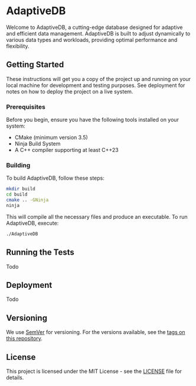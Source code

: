 # AdaptiveDB

Welcome to AdaptiveDB, a cutting-edge database designed for adaptive and efficient data management. AdaptiveDB is built to adjust dynamically to various data types and workloads, providing optimal performance and flexibility.

## Getting Started

These instructions will get you a copy of the project up and running on your local machine for development and testing purposes. See deployment for notes on how to deploy the project on a live system.

### Prerequisites

Before you begin, ensure you have the following tools installed on your system:
- CMake (minimum version 3.5)
- Ninja Build System
- A C++ compiler supporting at least C++23

### Building

To build AdaptiveDB, follow these steps:

```bash
mkdir build 
cd build
cmake .. -GNinja
ninja
```

This will compile all the necessary files and produce an executable. To run AdaptiveDB, execute:

```bash
./AdaptiveDB
```

## Running the Tests

Todo

## Deployment

Todo

## Versioning

We use [SemVer](http://semver.org/) for versioning. For the versions available, see the [tags on this repository](https://github.com/yourusername/AdaptiveDB/tags).

## License

This project is licensed under the MIT License - see the [LICENSE](LICENSE) file for details.